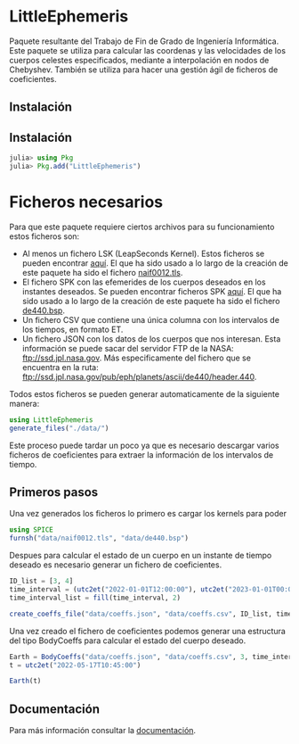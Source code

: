 # LittleEphemeris
Paquete resultante del Trabajo de Fin de Grado de Ingeniería Informática. Este paquete se utiliza para calcular las coordenas y las velocidades de los cuerpos celestes especificados, mediante a interpolación en nodos de Chebyshev. También se utiliza para hacer una gestión ágil de ficheros de coeficientes.

## Instalación

## Instalación

```julia
julia> using Pkg
julia> Pkg.add("LittleEphemeris")
```

# Ficheros necesarios

Para que este paquete requiere ciertos archivos para su funcionamiento estos ficheros son:

 - Al menos un fichero LSK (LeapSeconds Kernel). Estos ficheros se pueden encontrar [aquí](https://naif.jpl.nasa.gov/pub/naif/generic_kernels/lsk/). El que ha sido usado a lo largo de la creación de este paquete ha sido el fichero [naif0012.tls](https://naif.jpl.nasa.gov/pub/naif/generic_kernels/lsk/naif0012.tls). 
 - El fichero SPK con las efemerides de los cuerpos deseados en los instantes deseados. Se pueden encontrar ficheros SPK [aquí](https://naif.jpl.nasa.gov/pub/naif/generic_kernels/spk/). El que ha sido usado a lo largo de la creación de este paquete ha sido el fichero [de440.bsp](https://naif.jpl.nasa.gov/pub/naif/generic_kernels/spk/planets/de440.bsp).
 - Un fichero CSV que contiene una única columna con los intervalos de los tiempos, en formato ET.
 - Un fichero JSON con los datos de los cuerpos que nos interesan. Esta información se puede sacar del servidor FTP de la NASA: ftp://ssd.jpl.nasa.gov. Más especificamente del fichero que se encuentra en la ruta: ftp://ssd.jpl.nasa.gov/pub/eph/planets/ascii/de440/header.440.

 Todos estos ficheros se pueden generar automaticamente de la siguiente manera:

```julia
using LittleEphemeris
generate_files("./data/")
```

Este proceso puede tardar un poco ya que es necesario descargar varios ficheros de coeficientes para extraer la información de los intervalos de tiempo.

## Primeros pasos

Una vez generados los ficheros lo primero es cargar los kernels para poder 

```julia
using SPICE
furnsh("data/naif0012.tls", "data/de440.bsp")
```

Despues para calcular el estado de un cuerpo en un instante de tiempo deseado es necesario generar un fichero de coeficientes.

```julia
ID_list = [3, 4]
time_interval = (utc2et("2022-01-01T12:00:00"), utc2et("2023-01-01T00:00:00"))
time_interval_list = fill(time_interval, 2)

create_coeffs_file("data/coeffs.json", "data/coeffs.csv", ID_list, time_interval_list, "header_data.json", "data/time.csv")
```

Una vez creado el fichero de coeficientes podemos generar una estructura del tipo BodyCoeffs para calcular el estado del cuerpo deseado.

```julia
Earth = BodyCoeffs("data/coeffs.json", "data/coeffs.csv", 3, time_interval);
t = utc2et("2022-05-17T10:45:00")

Earth(t)
```

## Documentación

Para más información consultar la [documentación](https://aitoriglesias.github.io/LittleEphemeris.jl/index.html).
